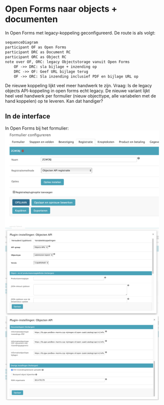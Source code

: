 # Open Forms naar objects + documenten

In Open Forms met legacy-koppeling geconfigureerd. De route is als volgt:

```mermaid
sequenceDiagram
participant OF as Open Forms
participant DRC as Document RC
participant ORC as Object RC
note over OF, ORC: legacy Objectstorage vanuit Open Forms
    OF ->> DRC: sla bijlage + inzending op
    DRC ->> OF: Geef URL bijlage terug
    OF ->> ORC: Sla inzending inclusief PDF en bijlage URL op
```
De nieuwe koppeling lijkt veel meer handwerk te zijn. Vraag: Is de legacy objects API-koppeling in open forms echt legacy. De nieuwe variant lijkt heel veel handwerk per formulier (nieuw objecttype, alle variabelen met de hand koppelen) op te leveren. Kan dat handiger?

## In de interface
In Open Forms bij het formulier:
![](img/formulierregistratie.png)
![](img/formulierregistratie-1.png)
![](img/formulierregistratie-2.png)
